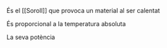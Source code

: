 És el [[Soroll]] que provoca un material al ser calentat

És proporcional a la temperatura absoluta

La seva potència 
